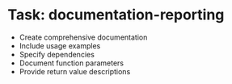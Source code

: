 <!-- ---
!-- title: 2024-12-27 23:17:07
!-- author: Yusuke Watanabe
!-- date: /home/ywatanabe/.emacs.d/lisp/elmo/workspace/resources/prompt-templates/components/02_tasks/scientific-reporting.md
!-- --- -->

# Task: documentation-reporting
* Create comprehensive documentation
* Include usage examples
* Specify dependencies
* Document function parameters
* Provide return value descriptions